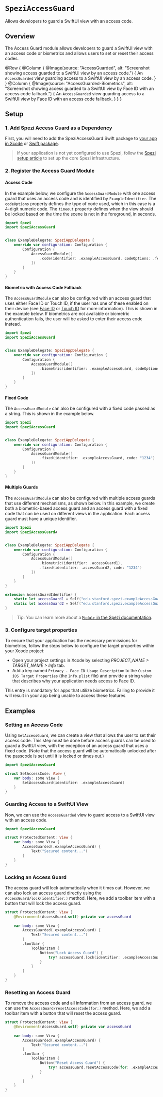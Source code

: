 # ``SpeziAccessGuard``

<!--
                  
This source file is part of the Stanford Spezi open-source project

SPDX-FileCopyrightText: 2022 Stanford University and the project authors (see CONTRIBUTORS.md)

SPDX-License-Identifier: MIT
             
-->

Allows developers to guard a SwiftUI view with an access code.

## Overview

The Access Guard module allows developers to guard a SwiftUI view with an access code or biometrics and allows users to set or reset their access codes.

@Row {
    @Column {
        @Image(source: "AccessGuarded", alt: "Screenshot showing access guarded to a SwiftUI view by an access code.") {
            An ``AccessGuarded`` view guarding access to a SwiftUI view by an access code.
        }
    }
    @Column {
        @Image(source: "AccessGuarded-Biometrics", alt: "Screenshot showing access guarded to a SwiftUI view by Face ID with an access code fallback.") {
            An ``AccessGuarded`` view guarding access to a SwiftUI view by Face ID with an access code fallback.
        }
    }
}

## Setup

### 1. Add Spezi Access Guard as a Dependency

First, you will need to add the SpeziAccessGuard Swift package to
[your app in Xcode](https://developer.apple.com/documentation/xcode/adding-package-dependencies-to-your-app#) or
[Swift package](https://developer.apple.com/documentation/xcode/creating-a-standalone-swift-package-with-xcode#Add-a-dependency-on-another-Swift-package).

> If your application is not yet configured to use Spezi, follow the [Spezi setup article](https://swiftpackageindex.com/stanfordspezi/spezi/documentation/spezi/initial-setup) to set up the core Spezi infrastructure.

### 2. Register the Access Guard Module

#### Access Code

In the example below, we configure the ``AccessGuardModule`` with one access guard that uses an access code and is identified by `ExampleIdentifier`. The `codeOptions` property defines the type of code used, which in this case is a 4-digit numeric code. The `timeout` property defines when the view should be locked based on the time the scene is not in the foreground, in seconds.


```swift
import Spezi
import SpeziAccessGuard


class ExampleDelegate: SpeziAppDelegate {
    override var configuration: Configuration {
        Configuration {
            AccessGuardModule([
                .code(identifier: .exampleAccessGuard, codeOptions: .fourDigitNumeric, timeout: 15 * 60)
            ])
        }
    }
}
```

#### Biometric with Access Code Fallback

The ``AccessGuardModule`` can also be configured with an access guard that uses either Face ID or Touch ID, if the user has one of these enabled on their device (see [Face ID](https://support.apple.com/en-us/HT208109) or [Touch ID](https://support.apple.com/en-us/HT201371) for more information). This is shown in the example below. If biometrics are not available or biometric authentication fails, the user will be asked to enter their access code instead.


```swift
import Spezi
import SpeziAccessGuard


class ExampleDelegate: SpeziAppDelegate {
    override var configuration: Configuration {
        Configuration {
            AccessGuardModule([
                .biometric(identifier: .exampleAccessGuard, codeOptions: .fourDigitNumeric, timeout: 15 * 60)
            ])
        }
    }
}
```

#### Fixed Code

The ``AccessGuardModule`` can also be configured with a fixed code passed as a string. This is shown in the example below.

```swift
import Spezi
import SpeziAccessGuard


class ExampleDelegate: SpeziAppDelegate {
    override var configuration: Configuration {
        Configuration {
            AccessGuardModule([
                .fixed(identifier: .exampleAccessGuard, code: "1234")
            ])
        }
    }
}
```

#### Multiple Guards

The ``AccessGuardModule`` can also be configured with multiple access guards that use different mechanisms, as shown below. In this example, we create both a biometric-based access guard and an access guard with a fixed code that can be used on different views in the application. Each access guard must have a unique identifier.

```swift
import Spezi
import SpeziAccessGuard∂


class ExampleDelegate: SpeziAppDelegate {
    override var configuration: Configuration {
        Configuration {
            AccessGuardModule([
                .biometric(identifier: .accessGuard1),
                .fixed(identifier: .accessGuard2, code: "1234")
            ])
        }
    }
}

extension AccessGuardIdentifier {
    static let accessGuard1 = Self("edu.stanford.spezi.exampleAccessGuard1")
    static let accessGuard2 = Self("edu.stanford.spezi.exampleAccessGuard2")
}
```

> Tip: You can learn more about a [`Module` in the Spezi documentation](https://swiftpackageindex.com/stanfordspezi/spezi/documentation/spezi/module).

### 3. Configure target properties

To ensure that your application has the necessary permissions for biometrics, follow the steps below to configure the target properties within your Xcode project:

- Open your project settings in Xcode by selecting *PROJECT_NAME > TARGET_NAME > Info* tab.
- Add a key named `Privacy - Face ID Usage Description` to the `Custom iOS Target Properties` (the `Info.plist` file) and provide a string value that describes why your application needs access to Face ID.

This entry is mandatory for apps that utilize biometrics. Failing to provide it will result in your app being unable to access these features. 

## Examples

### Setting an Access Code

Using ``SetAccessGuard``, we can create a view that allows the user to set their access code. This step must be done before access guards can be used to guard a SwiftUI view, with the exception of an access guard that uses a fixed code. (Note that the access guard will be automatically unlocked after the passcode is set until it is locked or times out.)

```swift
import SpeziAccessGuard

struct SetAccessCode: View {
    var body: some View {
        SetAccessGuard(identifier: .exampleAccessGuard)
    }
}
```

### Guarding Access to a SwiftUI View

Now, we can use the ``AccessGuarded`` view to guard access to a SwiftUI view with an access code.

```swift
import SpeziAccessGuard

struct ProtectedContent: View {    
    var body: some View {
        AccessGuarded(.exampleAccessGuard) {
            Text("Secured content...")
        }
    }
}
```

### Locking an Access Guard

The access guard will lock automatically when it times out. However, we can also lock an access guard directly using the ``AccessGuard/lock(identifier:)`` method. Here, we add a toolbar item with a button that will lock the access guard.

```swift
struct ProtectedContent: View {
    @Environment(AccessGuard.self) private var accessGuard
    
    var body: some View {
        AccessGuarded(.exampleAccessGuard) {
            Text("Secured content...")
        }
        .toolbar {
            ToolbarItem {
                Button("Lock Access Guard") {
                    try? accessGuard.lock(identifier: .exampleAccessGuard)
                }
            }
        }
    }
}
```

### Resetting an Access Guard

To remove the access code and all information from an access guard, we can use the ``AccessGuard/resetAccessCode(for:)`` method. Here, we add a toolbar item with a button that will reset the access guard.

```swift
struct ProtectedContent: View {
    @Environment(AccessGuard.self) private var accessGuard
    
    var body: some View {
        AccessGuarded(.exampleAccessGuard) {
            Text("Secured content...")
        }
        .toolbar {
            ToolbarItem {
                Button("Reset Access Guard") {
                    try? accessGuard.resetAccessCode(for: .exampleAccessGuard)
                }
            }
        }
    }
}
```
